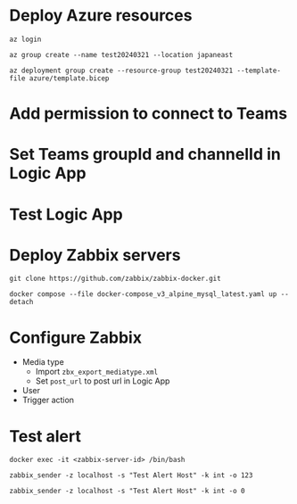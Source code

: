 # Deploy Azure resources

```
az login

az group create --name test20240321 --location japaneast

az deployment group create --resource-group test20240321 --template-file azure/template.bicep
```

# Add permission to connect to Teams

# Set Teams groupId and channelId in Logic App

# Test Logic App

# Deploy Zabbix servers

```
git clone https://github.com/zabbix/zabbix-docker.git

docker compose --file docker-compose_v3_alpine_mysql_latest.yaml up --detach
```

# Configure Zabbix

* Media type
  * Import `zbx_export_mediatype.xml`
  * Set `post_url` to post url in Logic App
* User
* Trigger action

# Test alert

```
docker exec -it <zabbix-server-id> /bin/bash

zabbix_sender -z localhost -s "Test Alert Host" -k int -o 123

zabbix_sender -z localhost -s "Test Alert Host" -k int -o 0
```
